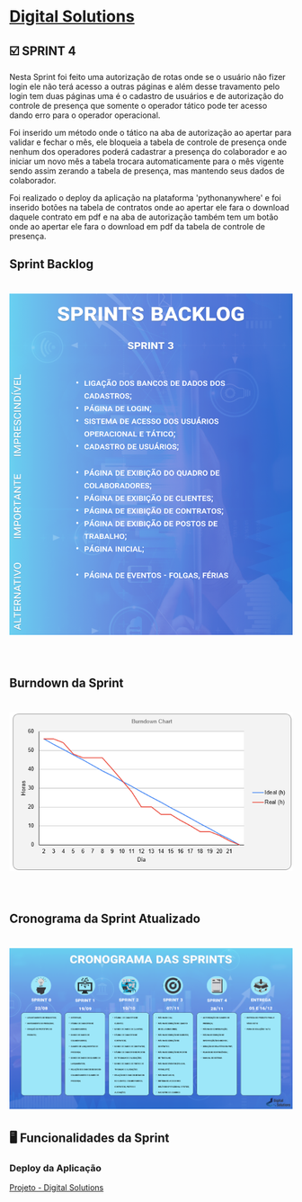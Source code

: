 # [Digital Solutions](../Logo.png)

## :ballot_box_with_check: SPRINT 4

Nesta Sprint foi feito uma autorização de rotas onde se o usuário não fizer login ele não terá acesso a outras páginas e além desse travamento pelo login tem duas páginas uma é o cadastro de usuários e de autorização do controle de presença que somente o operador tático pode ter acesso dando erro para o operador operacional.

Foi inserido um método onde o tático na aba de autorização ao apertar para validar e fechar o mês, ele bloqueia a tabela de controle de presença onde nenhum dos operadores poderá cadastrar a presença do colaborador e ao iniciar um novo mês a tabela trocara automaticamente para o mês vigente sendo assim zerando a tabela de presença, mas mantendo seus dados de colaborador.

Foi realizado o deploy da aplicação na plataforma 'pythonanywhere' e foi inserido botões na tabela de contratos onde ao apertar ele fara o download daquele contrato em pdf e na aba de autorização também tem um botão onde ao apertar ele fara o download em pdf da tabela de controle de presença.
<br>

## Sprint Backlog

<h1 align="center"> <img src = "../sprint-3/Sprint 3.png"/></h1>
<br>

## Burndown da Sprint

<h1 align="center"> <img src = "../sprint-4/burndown4.png"/></h1>

<br>

## Cronograma da Sprint Atualizado

<h1 align="center"> <img src = "../sprint-3/Cronograma.png"/></h1>

## :desktop_computer: Funcionalidades da Sprint

### Deploy da Aplicação

<a href="http://digitalsolutions.pythonanywhere.com/">Projeto - Digital Solutions</a>

